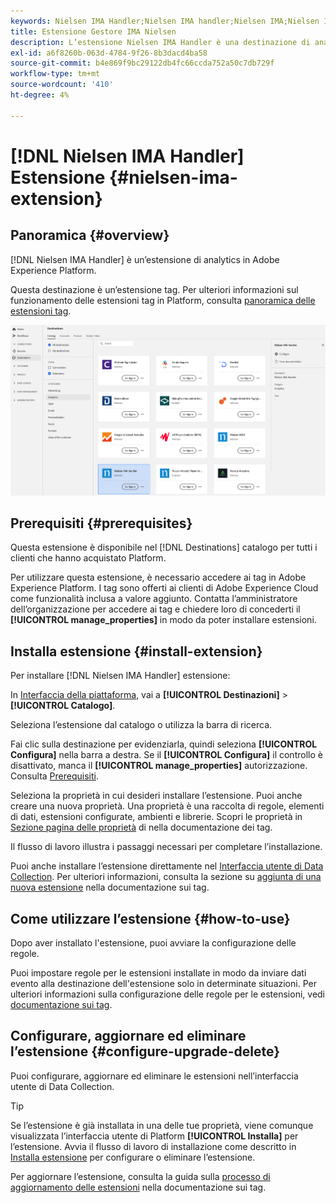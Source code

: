 ```yaml
---
keywords: Nielsen IMA Handler;Nielsen IMA handler;Nielsen IMA;Nielsen IMA;Nielsen IMA
title: Estensione Gestore IMA Nielsen
description: L’estensione Nielsen IMA Handler è una destinazione di analisi in Adobe Experience Platform. Per ulteriori informazioni sulla funzionalità dell’estensione, consulta la pagina dell’estensione in Adobe Exchange.
exl-id: a6f8260b-063d-4784-9f26-8b3dacd4ba58
source-git-commit: b4e869f9bc29122db4fc66ccda752a50c7db729f
workflow-type: tm+mt
source-wordcount: '410'
ht-degree: 4%

---
```


# [!DNL Nielsen IMA Handler] Estensione {#nielsen-ima-extension}

## Panoramica {#overview}

[!DNL Nielsen IMA Handler] è un’estensione di analytics in Adobe Experience Platform.

Questa destinazione è un’estensione tag. Per ulteriori informazioni sul funzionamento delle estensioni tag in Platform, consulta [panoramica delle estensioni tag](../launch-extensions/overview.md).

![Estensione gestore IMA Nielsen](../../assets/catalog/analytics/nielsen-ima/catalog.png)

## Prerequisiti {#prerequisites}

Questa estensione è disponibile nel [!DNL Destinations] catalogo per tutti i clienti che hanno acquistato Platform.

Per utilizzare questa estensione, è necessario accedere ai tag in Adobe Experience Platform. I tag sono offerti ai clienti di Adobe Experience Cloud come funzionalità inclusa a valore aggiunto. Contatta l’amministratore dell’organizzazione per accedere ai tag e chiedere loro di concederti il **[!UICONTROL manage_properties]** in modo da poter installare estensioni.

## Installa estensione {#install-extension}

Per installare [!DNL Nielsen IMA Handler] estensione:

In [Interfaccia della piattaforma](https://platform.adobe.com/), vai a **[!UICONTROL Destinazioni]** > **[!UICONTROL Catalogo]**.

Seleziona l’estensione dal catalogo o utilizza la barra di ricerca.

Fai clic sulla destinazione per evidenziarla, quindi seleziona **[!UICONTROL Configura]** nella barra a destra. Se il **[!UICONTROL Configura]** il controllo è disattivato, manca il **[!UICONTROL manage_properties]** autorizzazione. Consulta [Prerequisiti](#prerequisites).

Seleziona la proprietà in cui desideri installare l’estensione. Puoi anche creare una nuova proprietà. Una proprietà è una raccolta di regole, elementi di dati, estensioni configurate, ambienti e librerie. Scopri le proprietà in [Sezione pagina delle proprietà](../../../tags/ui/administration/companies-and-properties.md#properties-page) di nella documentazione dei tag.

Il flusso di lavoro illustra i passaggi necessari per completare l’installazione.

Puoi anche installare l’estensione direttamente nel [Interfaccia utente di Data Collection](https://experience.adobe.com/#/data-collection/). Per ulteriori informazioni, consulta la sezione su [aggiunta di una nuova estensione](../../../tags/ui/managing-resources/extensions/overview.md#add-a-new-extension) nella documentazione sui tag.

## Come utilizzare l’estensione {#how-to-use}

Dopo aver installato l&#39;estensione, puoi avviare la configurazione delle regole.

Puoi impostare regole per le estensioni installate in modo da inviare dati evento alla destinazione dell&#39;estensione solo in determinate situazioni. Per ulteriori informazioni sulla configurazione delle regole per le estensioni, vedi [documentazione sui tag](../../../tags/ui/managing-resources/rules.md).

## Configurare, aggiornare ed eliminare l’estensione {#configure-upgrade-delete}

Puoi configurare, aggiornare ed eliminare le estensioni nell’interfaccia utente di Data Collection.

>[!TIP]
>
>Se l’estensione è già installata in una delle tue proprietà, viene comunque visualizzata l’interfaccia utente di Platform **[!UICONTROL Installa]** per l’estensione. Avvia il flusso di lavoro di installazione come descritto in [Installa estensione](#install-extension) per configurare o eliminare l’estensione.

Per aggiornare l’estensione, consulta la guida sulla [processo di aggiornamento delle estensioni](../../../tags/ui/managing-resources/extensions/extension-upgrade.md) nella documentazione sui tag.
